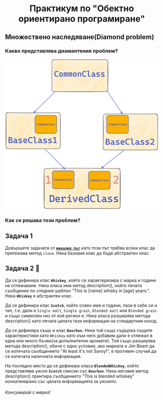 # <center>Практикум по "Обектно ориентирано програмиране"</center>

## Множествено наследяване(Diamond problem)

### Какво представлява диамантения проблем?

![DiamondProblem](images/dp.png)

### Как се решава този проблем?

## Задача 1

Довършете задачата от [**`миналия път`**](https://github.com/PetrovAlex1/ObjectOrientedPrograming-IS-2023/tree/master/week9#%D0%BF%D1%80%D0%B0%D0%BA%D1%82%D0%B8%D0%BA%D1%83%D0%BC-%D0%BF%D0%BE-%D0%BE%D0%B1%D0%B5%D0%BA%D1%82%D0%BD%D0%BE-%D0%BE%D1%80%D0%B8%D0%B5%D0%BD%D1%82%D0%B8%D1%80%D0%B0%D0%BD%D0%BE-%D0%BF%D1%80%D0%BE%D0%B3%D1%80%D0%B0%D0%BC%D0%B8%D1%80%D0%B0%D0%BD%D0%B5) като този път трябва всеки клас да притежава метод `clone`. Нека базовия клас да бъде абстрактен клас.  

## Задача 2 :tumbler_glass:

Да се дефинира клас __`Whiskey`__, който се характеризира с марка и години на отлежаване. Нека класа има метод description(), който печата съобщение по следния шаблон "This is [name] whisky in [age] years.". Нека __`Whiskey`__ е абстрактен клас.

Да се дефинира клас __`Scotch`__, който освен име и години, пази в себе си и тип, т.е. дали е `Single malt`, `Single grain`, `Blended malt` или `Blended grain` и също символен низ от кой регион е. Нека класа разширява метода description() като печата цялата тази информация на стандартния изход.

Да се дефинира също и клас __`Bourbon`__. Нека той също съдържа същите характеристики като `Whiskey` като към него добавим дали е отлежал в една или много бъчви(за допълнителни аромати). Той също разширява метода description(), обаче с едно условие, ако марката е Jim Beam да се изпечата съобщението "At least it's not Savoy!", в противен случай да се изпечата наличната информация.

На последно място да се дефинира класа __`BlendedWhiskey`__, който представлява уиски __`Scotch`__ смесен със __`Bourbon`__. Нека неговия метод description() принтира съобщението "This is blended whiskey" конкатенирано със цялата информацията за уискито.

###### Консумирай с мярка!